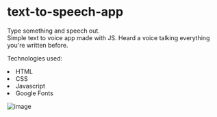 # text-to-speech-app
Type something and speech out. <br>
Simple text to voice app made with JS. Heard a voice talking everything you're written before.

Technologies used:

<li>HTML</li>
<li>CSS</li>
<li>Javascript</li>
<li>Google Fonts</li>

![image](https://github.com/saulgutierrez/text-to-speech-app/assets/62368834/ccef26bb-3a2a-4e02-bd5a-ee9d757dd4b6)
